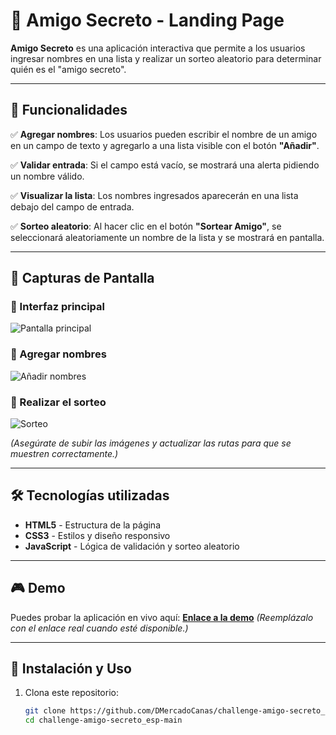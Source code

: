 # 🎁 Amigo Secreto - Landing Page  

**Amigo Secreto** es una aplicación interactiva que permite a los usuarios ingresar nombres en una lista y realizar un sorteo aleatorio para determinar quién es el "amigo secreto".  

---

## 🚀 Funcionalidades  

✅ **Agregar nombres**: Los usuarios pueden escribir el nombre de un amigo en un campo de texto y agregarlo a una lista visible con el botón **"Añadir"**.  

✅ **Validar entrada**: Si el campo está vacío, se mostrará una alerta pidiendo un nombre válido.  

✅ **Visualizar la lista**: Los nombres ingresados aparecerán en una lista debajo del campo de entrada.  

✅ **Sorteo aleatorio**: Al hacer clic en el botón **"Sortear Amigo"**, se seleccionará aleatoriamente un nombre de la lista y se mostrará en pantalla.  

---

## 📸 Capturas de Pantalla  

### 📌 Interfaz principal  
![Pantalla principal](./ruta-a-tu-imagen.png)  

### 📌 Agregar nombres  
![Añadir nombres](./ruta-a-tu-imagen2.png)  

### 📌 Realizar el sorteo  
![Sorteo](./ruta-a-tu-imagen3.png)  

*(Asegúrate de subir las imágenes y actualizar las rutas para que se muestren correctamente.)*  

---

## 🛠️ Tecnologías utilizadas  

- **HTML5** - Estructura de la página  
- **CSS3** - Estilos y diseño responsivo  
- **JavaScript** - Lógica de validación y sorteo aleatorio  

---

## 🎮 Demo  

Puedes probar la aplicación en vivo aquí: **[Enlace a la demo](#)** *(Reemplázalo con el enlace real cuando esté disponible.)*  

---

## 🔧 Instalación y Uso  

1. Clona este repositorio:  
   ```sh
   git clone https://github.com/DMercadoCanas/challenge-amigo-secreto_esp-main.git
   cd challenge-amigo-secreto_esp-main
